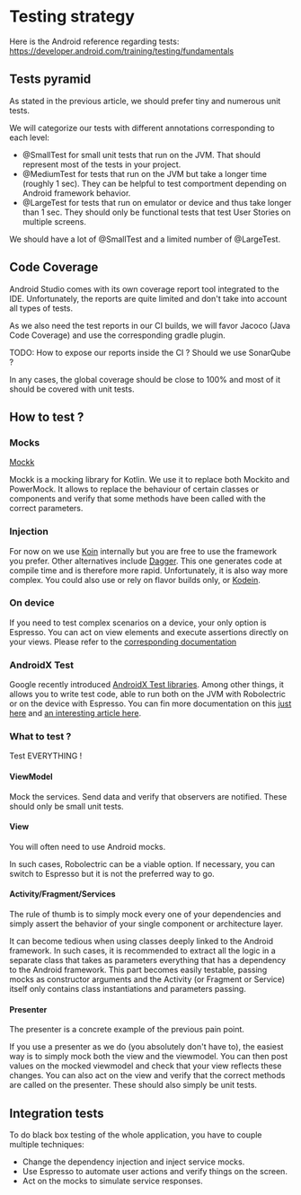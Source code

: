 # Testing strategy

Here is the Android reference regarding tests: https://developer.android.com/training/testing/fundamentals

## Tests pyramid

As stated in the previous article, we should prefer tiny and numerous unit tests.

We will categorize our tests with different annotations corresponding to each level:
- @SmallTest for small unit tests that run on the JVM. That should represent most of the tests in your project.
- @MediumTest for tests that run on the JVM but take a longer time (roughly 1 sec). They can be helpful to test comportment depending on Android framework behavior.
- @LargeTest for tests that run on emulator or device and thus take longer than 1 sec. They should only be functional tests that test User Stories on multiple screens.

We should have a lot of @SmallTest and a limited number of @LargeTest.


## Code Coverage

Android Studio comes with its own coverage report tool integrated to the IDE.
Unfortunately, the reports are quite limited and don't take into account all types of tests.

As we also need the test reports in our CI builds, we will favor Jacoco (Java Code Coverage) and use the corresponding gradle plugin.

TODO: How to expose our reports inside the CI ? Should we use SonarQube ?

In any cases, the global coverage should be close to 100% and most of it should be covered with unit tests.


## How to test ?

### Mocks

[Mockk](https://mockk.io/)

Mockk is a mocking library for Kotlin. We use it to replace both Mockito and PowerMock.
It allows to replace the behaviour of certain classes or components and verify that some methods have been called with the correct parameters.


### Injection

For now on we use [Koin](https://insert-koin.io/) internally but you are free to use the framework you prefer.
Other alternatives include [Dagger](https://dagger.dev/). This one generates code at compile time and is therefore more rapid. Unfortunately, it is also way more complex.
You could also use or rely on flavor builds only, or [Kodein](https://kodein.org/Kodein-DI/?6.3/android).


### On device

If you need to test complex scenarios on a device, your only option is Espresso. You can act on view elements and execute assertions directly on your views.
Please refer to the [corresponding documentation](https://developer.android.com/training/testing/espresso)


### AndroidX Test

Google recently introduced [AndroidX Test libraries](https://developer.android.com/training/testing/set-up-project). Among other things, it allows you to write test code, able to run both on the JVM with Robolectric or on the device with Espresso.
You can fin more documentation on this [just here](http://robolectric.org/androidx_test/) and [an interesting article here](https://medium.com/google-developer-experts/pushing-the-limits-of-androidx-test-3776ff249c71).


### What to test ?

Test EVERYTHING !


#### ViewModel

Mock the services.
Send data and verify that observers are notified.
These should only be small unit tests.


#### View

You will often need to use Android mocks.

In such cases, Robolectric can be a viable option.
If necessary, you can switch to Espresso but it is not the preferred way to go.


#### Activity/Fragment/Services

The rule of thumb is to simply mock every one of your dependencies and simply assert the behavior of your single component or architecture layer.

It can become tedious when using classes deeply linked to the Android framework.
In such cases, it is recommended to extract all the logic in a separate class that takes as parameters everything that has a dependency to the Android framework.
This part becomes easily testable, passing mocks as constructor arguments and the Activity (or Fragment or Service) itself only contains class instantiations and parameters passing.


#### Presenter

The presenter is a concrete example of the previous pain point.

If you use a presenter as we do (you absolutely don't have to), the easiest way is to simply mock both the view and the viewmodel.
You can then post values on the mocked viewmodel and check that your view reflects these changes.
You can also act on the view and verify that the correct methods are called on the presenter.
These should also simply be unit tests.


## Integration tests

To do black box testing of the whole application, you have to couple multiple techniques:

- Change the dependency injection and inject service mocks.
- Use Espresso to automate user actions and verify things on the screen.
- Act on the mocks to simulate service responses.

